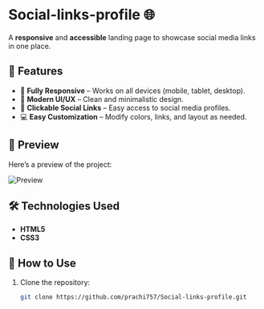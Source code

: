 # Social-links-profile 🌐
A **responsive** and **accessible** landing page to showcase social media links in one place.

## 🚀 Features
- 📱 **Fully Responsive** – Works on all devices (mobile, tablet, desktop).
- 🎨 **Modern UI/UX** – Clean and minimalistic design.
- 🔗 **Clickable Social Links** – Easy access to social media profiles.
- 💻 **Easy Customization** – Modify colors, links, and layout as needed.
## 📸 Preview

Here’s a preview of the project:

![Preview](assets/preview.png)

## 🛠️ Technologies Used
- **HTML5**  
- **CSS3**
## 🎯 How to Use
1. Clone the repository:  
   ```bash
   git clone https://github.com/prachi757/Social-links-profile.git
